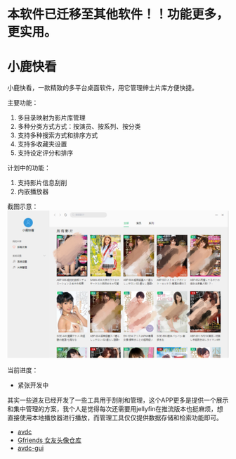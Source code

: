 # 本软件已迁移至其他软件！！功能更多，更实用。

# 小鹿快看

小鹿快看，一款精致的多平台桌面软件，用它管理绅士片库方便快捷。

主要功能：
1. 多目录映射为影片库管理
2. 多种分类方式方式：按演员、按系列、按分类
3. 支持多种搜索方式和排序方式
4. 支持多收藏夹设置
5. 支持设定评分和排序

计划中的功能：
1. 支持影片信息刮削
2. 内嵌播放器

截图示意：
![image](https://github.com/lulukan2021/lulukan-release/raw/main/main_repo.png)

当前进度：
* 紧张开发中

其实一些道友已经开发了一些工具用于刮削和管理，这个APP更多是提供一个展示和集中管理的方案，我个人是觉得每次还需要用jellyfin在推流版本也挺麻烦，想直接使用本地播放器进行播放，而管理工具仅仅提供数据存储和检索功能即可。


* [avdc](https://github.com/yoshiko2/AV_Data_Capture)
* [Gfriends 女友头像仓库](https://github.com/xinxin8816/gfriends)
* [avdc-gui](https://github.com/moyy996/AVDC)






